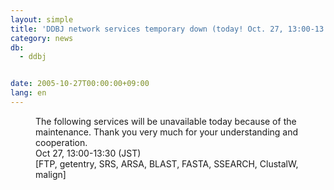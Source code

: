 ```yaml
---
layout: simple
title: 'DDBJ network services temporary down (today! Oct. 27, 13:00-13:30)'
category: news
db:
  - ddbj


date: 2005-10-27T00:00:00+09:00
lang: en
---
```


<dd>The following services will be unavailable today because of the maintenance. Thank you very much for your understanding and cooperation.
<dd>Oct 27, 13:00-13:30 (JST)
<dd>[FTP, getentry, SRS, ARSA, BLAST, FASTA, SSEARCH, ClustalW, malign]</dd>
</dd>
</dd>
